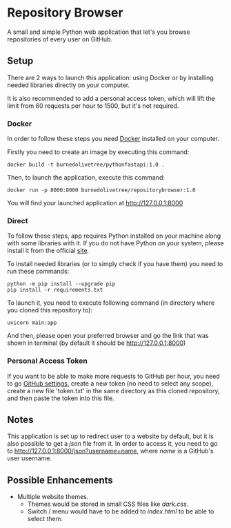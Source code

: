 # Repository Browser

A small and simple Python web application that let's you browse repositories of every user on GitHub.

## Setup

There are 2 ways to launch this application: using Docker or by installing needed libraries directly on your computer.

It is also recommended to add a personal access token, which will lift the limit from 60 requests per hour to 1500, but it's not required.

### Docker

In order to follow these steps you need [Docker](https://www.docker.com) installed on your computer.

Firstly you need to create an image by executing this command:

```
docker build -t burnedolivetree/pythonfastapi:1.0 .
```
Then, to launch the application, execute this command:

```
docker run -p 8000:8000 burnedolivetree/repositorybrowser:1.0
```

You will find your launched application at http://127.0.0.1:8000

### Direct

To follow these steps, app requires Python installed on your machine along with some libraries with it.
If you do not have Python on your system, please install it from the official [site](https://www.python.org/downloads/).

To install needed libraries (or to simply check if you have them) you need to run these commands:

```
python -m pip install --upgrade pip
pip install -r requirements.txt
```

To launch it, you need to execute following command (in directory where you cloned this repository to):

```
uvicorn main:app
```
And then, please open your preferred browser and go the link that was shown in terminal (by default it should be http://127.0.0.1:8000)

### Personal Access Token

If you want to be able to make more requests to GitHub per hour, you need to go [GitHub settings](https://github.com/settings/tokens), create a new token (no need to select any scope), create a new file 'token.txt' in the same directory as this cloned repository, and then paste the token into this file.

## Notes

This application is set up to redirect user to a website by default, but it is also possible to get a *json* file from it. In order to access it, you need to go to http://127.0.0.1:8000/json?username=name, where *name* is a GitHub's user username. 

## Possible Enhancements

* Multiple website themes.
    * Themes would be stored in small CSS files like *dark.css*.
    * Switch / menu would have to be added to *index.html* to be able to select them.